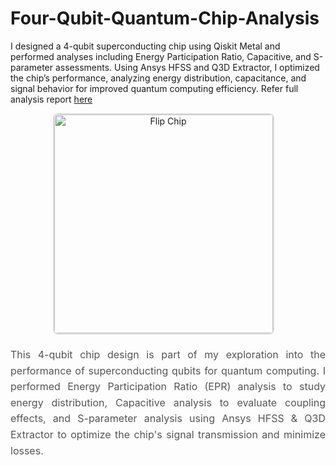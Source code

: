 # Four-Qubit-Quantum-Chip-Analysis
I designed a 4-qubit superconducting chip using Qiskit Metal and performed analyses including Energy Participation Ratio, Capacitive, and S-parameter assessments. Using Ansys HFSS and Q3D Extractor, I optimized the chip’s performance, analyzing energy distribution, capacitance, and signal behavior for improved quantum computing efficiency. Refer full analysis report [here](https://drive.google.com/file/d/1iC7K5EtgDdNGlkGu1793NdaW-7l0qSVK/view?usp=drive_link)

<div style="text-align: center; margin-bottom: 20px;">
  <img src="https://github.com/user-attachments/assets/db3d8542-df79-4ef8-9ecb-7ff4ed7de308" alt="Flip Chip" width="350" style="border: 2px solid #ddd; border-radius: 8px; margin-right: 15px;">
<!--   <img src="https://github.com/user-attachments/assets/e94a44a7-3976-4341-bf10-1eba2acde406" alt="Flip Chip" width="265" style="border: 2px solid #ddd; border-radius: 8px;"> -->
</div>

<p style="font-size: 16px; color: #555; line-height: 1.6; text-align: justify;">
  This 4-qubit chip design is part of my exploration into the performance of superconducting qubits for quantum computing. I performed Energy Participation Ratio (EPR) analysis to study energy distribution, Capacitive analysis to evaluate coupling effects, and S-parameter analysis using Ansys HFSS & Q3D Extractor to optimize the chip's signal transmission and minimize losses. 
</p>
